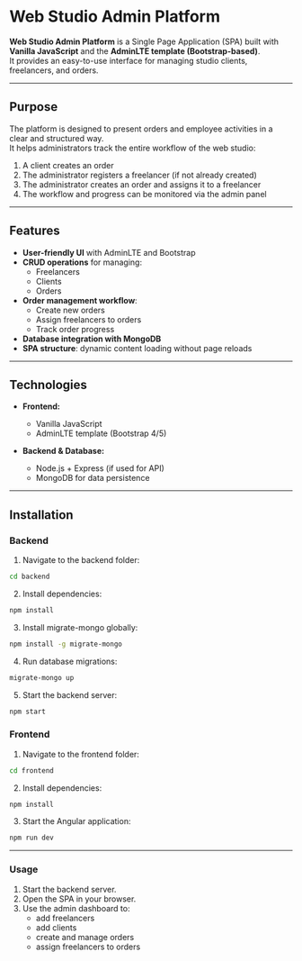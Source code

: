# Web Studio Admin Platform

**Web Studio Admin Platform** is a Single Page Application (SPA) built with **Vanilla JavaScript** and the **AdminLTE template (Bootstrap-based)**.  
It provides an easy-to-use interface for managing studio clients, freelancers, and orders.

---

## Purpose

The platform is designed to present orders and employee activities in a clear and structured way.  
It helps administrators track the entire workflow of the web studio:

1. A client creates an order  
2. The administrator registers a freelancer (if not already created)  
3. The administrator creates an order and assigns it to a freelancer  
4. The workflow and progress can be monitored via the admin panel  

---

## Features

- **User-friendly UI** with AdminLTE and Bootstrap
- **CRUD operations** for managing:
  - Freelancers
  - Clients
  - Orders
- **Order management workflow**:
  - Create new orders
  - Assign freelancers to orders
  - Track order progress
- **Database integration with MongoDB**
- **SPA structure**: dynamic content loading without page reloads

---

## Technologies

- **Frontend:**  
  - Vanilla JavaScript  
  - AdminLTE template (Bootstrap 4/5)  

- **Backend & Database:**  
  - Node.js + Express (if used for API)  
  - MongoDB for data persistence  

---

## Installation

### Backend

1. Navigate to the backend folder:
```bash
cd backend
```
2. Install dependencies:
```bash
npm install
```
3. Install migrate-mongo globally:
```bash
npm install -g migrate-mongo
```
4. Run database migrations:
```bash
migrate-mongo up
```
5. Start the backend server:
```bash
npm start
```

### Frontend

1. Navigate to the frontend folder:
```bash
cd frontend
```
2. Install dependencies:
```bash
npm install
```
3. Start the Angular application:
```bash
npm run dev
```

---

### Usage

1. Start the backend server.
2. Open the SPA in your browser.
3. Use the admin dashboard to:
   - add freelancers
   - add clients
   - create and manage orders
   - assign freelancers to orders
